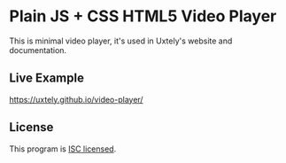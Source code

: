 # Plain JS + CSS HTML5 Video Player
This is minimal video player, it's used in Uxtely's website and documentation.

## Live Example
https://uxtely.github.io/video-player/

## License
This program is [ISC licensed](./LICENSE).
